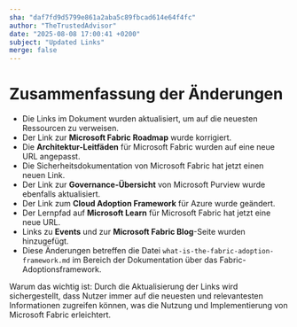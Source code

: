 ```yaml
---
sha: "daf7fd9d5799e861a2aba5c89fbcad614e64f4fc"
author: "TheTrustedAdvisor"
date: "2025-08-08 17:00:41 +0200"
subject: "Updated Links"
merge: false
---
```


# Zusammenfassung der Änderungen

- Die Links im Dokument wurden aktualisiert, um auf die neuesten Ressourcen zu verweisen.
- Der Link zur **Microsoft Fabric Roadmap** wurde korrigiert.
- Die **Architektur-Leitfäden** für Microsoft Fabric wurden auf eine neue URL angepasst.
- Die Sicherheitsdokumentation von Microsoft Fabric hat jetzt einen neuen Link.
- Der Link zur **Governance-Übersicht** von Microsoft Purview wurde ebenfalls aktualisiert.
- Der Link zum **Cloud Adoption Framework** für Azure wurde geändert.
- Der Lernpfad auf **Microsoft Learn** für Microsoft Fabric hat jetzt eine neue URL.
- Links zu **Events** und zur **Microsoft Fabric Blog**-Seite wurden hinzugefügt.
- Diese Änderungen betreffen die Datei `what-is-the-fabric-adoption-framework.md` im Bereich der Dokumentation über das Fabric-Adoptionsframework.

Warum das wichtig ist: Durch die Aktualisierung der Links wird sichergestellt, dass Nutzer immer auf die neuesten und relevantesten Informationen zugreifen können, was die Nutzung und Implementierung von Microsoft Fabric erleichtert.


